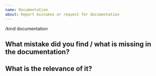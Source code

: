 ```yaml
---
name: Documentation
about: Report mistakes or request for documentation
---
```


/kind documentation

<!--

Welcome! - We kindly ask you to:

  1. Check the documents under https://github.com/redhat-developer/odo/tree/main/docs
  2. Use the Google group if you have a question/doubt rather than a documentat mistake or request.

The group is at: https://groups.google.com/forum/#!forum/odo-users

Thanks for understanding, and for contributing to the project!

-->

## What mistake did you find / what is missing in the documentation?


## What is the relevance of it?


